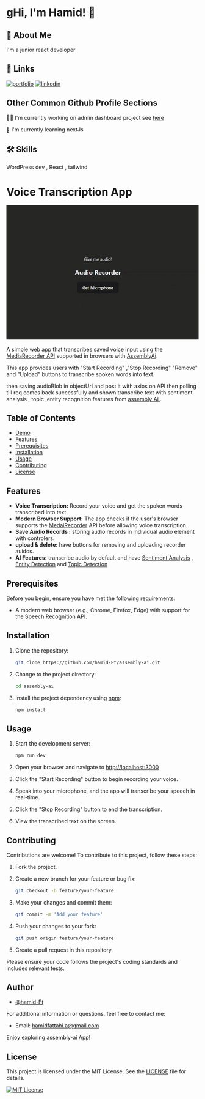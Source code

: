 # gHi, I'm Hamid! 👋

## 🚀 About Me

I'm a junior react developer

## 🔗 Links

[![portfolio](https://img.shields.io/badge/my_portfolio-000?style=for-the-badge&logo=ko-fi&logoColor=white)](https://niklinkagency.com/projects)
[![linkedin](https://img.shields.io/badge/linkedin-0A66C2?style=for-the-badge&logo=linkedin&logoColor=white)](https://www.linkedin.com/in/hamidft/)

## Other Common Github Profile Sections

👩‍💻 I'm currently working on admin dashboard project see [here](https://github.com/hamid-Ft/admin-dashboard)

🧠 I'm currently learning nextJs

## 🛠 Skills

WordPress dev , React , tailwind

# Voice Transcription App

![audioRecorder](image/README/1698748830121.png 'assemblyAi')

A simple web app that transcribes saved voice input using the [MediaRecorder API](https://developer.mozilla.org/en-US/docs/Web/API/MediaRecorder) supported in browsers with [AssemblyAi](https://www.assemblyai.com/docs/getting-started/transcribe-an-audio-file).

This app provides users with "Start Recording" ,"Stop Recording" "Remove" and "Upload" buttons to transcribe spoken words into text.

then saving audioBlob in objectUrl and post it with axios on API then polling till req comes back successfully and shown transcribe text with sentiment-analysis , topic ,entity recognition features from [assembly Ai ](https://www.assemblyai.com/docs/getting-started/transcribe-an-audio-file).

## Table of Contents

- [Demo](#demo)
- [Features](#features)
- [Prerequisites](#prerequisites)
- [Installation](#installation)
- [Usage](#usage)
- [Contributing](#contributing)
- [License](#license)

## Features

- **Voice Transcription:** Record your voice and get the spoken words transcribed into text.
- **Modern Browser Support:** The app checks if the user's browser supports the [MedaiRecorder](https://developer.mozilla.org/en-US/docs/Web/API/MediaRecorder) API before allowing voice transcription.
- **Save Audio Records :** storing audio records in individual audio element with controlers.
- **upload & delete:** have buttons for removing and uploading recorder auidos.
- **AI Features:** transcribe audio by default and have [Sentiment Analysis](https://www.assemblyai.com/docs/models/sentiment-analysis) , [Entity Detection](https://www.assemblyai.com/docs/models/entity-detection) and [Topic Detection](https://www.assemblyai.com/docs/models/topic-detection)

## Prerequisites

Before you begin, ensure you have met the following requirements:

- A modern web browser (e.g., Chrome, Firefox, Edge) with support for the Speech Recognition API.

## Installation

1. Clone the repository:

   ```bash
   git clone https://github.com/hamid-Ft/assembly-ai.git
   ```

2. Change to the project directory:

   ```bash
   cd assembly-ai
   ```

3. Install the project dependency using [npm](https://www.npmjs.com/):

   ```bash
   npm install
   ```

## Usage

1. Start the development server:

   ```bash
   npm run dev
   ```

2. Open your browser and navigate to [http://localhost:3000](http://localhost:3000)
3. Click the "Start Recording" button to begin recording your voice.
4. Speak into your microphone, and the app will transcribe your speech in real-time.
5. Click the "Stop Recording" button to end the transcription.
6. View the transcribed text on the screen.

## Contributing

Contributions are welcome! To contribute to this project, follow these steps:

1. Fork the project.
2. Create a new branch for your feature or bug fix:

   ```bash
   git checkout -b feature/your-feature
   ```

3. Make your changes and commit them:

   ```bash
   git commit -m 'Add your feature'
   ```

4. Push your changes to your fork:

   ```bash
   git push origin feature/your-feature
   ```

5. Create a pull request in this repository.

Please ensure your code follows the project's coding standards and includes relevant tests.

## Author

- [@hamid-Ft](https://www.github.com/hamid-Ft)

For additional information or questions, feel free to contact me:

- Email: hamidfattahi.a@gmail.com

Enjoy exploring assembly-ai App!

## License

This project is licensed under the MIT License. See the [LICENSE](LICENSE) file for details.

[![MIT License](https://img.shields.io/badge/License-MIT-green.svg)](https://choosealicense.com/licenses/mit/)

